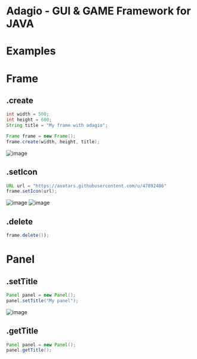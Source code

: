 # Adagio - GUI & GAME Framework for JAVA

# Examples

# Frame

## .create
```java
int width = 500;
int height = 600;
String title = "My frame with adagio";

Frame frame = new Frame();
frame.create(width, height, title);
```

![image](https://user-images.githubusercontent.com/47892486/125782348-f3d50aa0-e874-406e-ab7b-fc29896318fb.png)


## .setIcon
```java
URL url = "https://avatars.githubusercontent.com/u/47892486"
frame.setIcon(url);
```

![image](https://user-images.githubusercontent.com/47892486/125823028-27ccaebc-e189-4127-867c-2f600c1b716f.png)
![image](https://user-images.githubusercontent.com/47892486/125823047-a1901cd2-a854-44a2-a500-16848f2399bc.png)


## .delete
```java
frame.delete());
```

# Panel

## .setTitle
```java
Panel panel = new Panel();
panel.setTitle("My panel");
```

![image](https://user-images.githubusercontent.com/47892486/125824481-7edb2494-1adf-43ac-b49a-1b9a20722fd5.png)

## .getTitle

```java
Panel panel = new Panel();
panel.getTitle();
```
